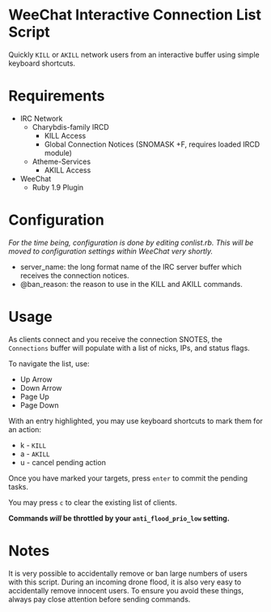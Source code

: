 # WeeChat Interactive Connection List Script

Quickly `KILL` or `AKILL` network users from an interactive buffer using simple
keyboard shortcuts.

# Requirements

* IRC Network
  * Charybdis-family IRCD
    * KILL Access
    * Global Connection Notices (SNOMASK +F, requires loaded IRCD module)
  * Atheme-Services
    * AKILL Access
* WeeChat
  * Ruby 1.9 Plugin

# Configuration

*For the time being, configuration is done by editing conlist.rb. This will be
moved to configuration settings within WeeChat very shortly.*

* server_name: the long format name of the IRC server buffer which receives the
  connection notices.
* @ban_reason: the reason to use in the KILL and AKILL commands.

# Usage

As clients connect and you receive the connection SNOTES, the `Connections`
buffer will populate with a list of nicks, IPs, and status flags.

To navigate the list, use:

* Up Arrow
* Down Arrow
* Page Up
* Page Down

With an entry highlighted, you may use keyboard shortcuts to mark them for an
action:

* k - `KILL`
* a - `AKILL`
* u - cancel pending action

Once you have marked your targets, press `enter` to commit the pending tasks.

You may press `c` to clear the existing list of clients.

**Commands *will* be throttled by your `anti_flood_prio_low` setting.**

# Notes

It is very possible to accidentally remove or ban large numbers of users with
this script. During an incoming drone flood, it is also very easy to
accidentally remove innocent users. To ensure you avoid these things, always
pay close attention before sending commands.

